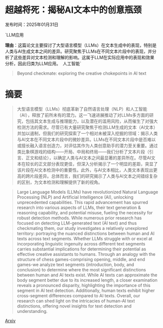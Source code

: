 # 超越将死：揭秘AI文本中的创意瓶颈

发布时间：2025年01月31日

`LLM应用

**理由**：这篇论文主要探讨了大型语言模型（LLMs）在文本生成中的表现，特别是人类与AI生成文本之间的差异。研究聚焦于LLMs在不同文本片段中的表现，并分析了这些差异对文本检测和理解的影响。这属于LLM在实际应用中的表现和效果分析，因此归类为LLM应用。` `人工智能`

> Beyond checkmate: exploring the creative chokepoints in AI text

# 摘要

> 大型语言模型（LLMs）彻底革新了自然语言处理（NLP）和人工智能（AI），释放了前所未有的潜力。这一飞速进展推动了对LLMs多方面的研究，包括其文本生成与推理能力，以及潜在的滥用风险，从而催生了对强大检测方法的需求。尽管已有大量研究聚焦于检测LLM生成的文本（AI文本）并加以遏制，但我们的研究探索了一个相对未被深入挖掘的领域：揭示人类与AI文本在不同文本片段中的微妙差异。LLMs在不同文本片段中是否难以或擅长融入语言创造力，对评估其作为人类创意助手的潜力至关重要。通过类比象棋游戏的结构——开局、中局和终局——我们分析了文本片段（引言、正文和结论），以确定人类与AI文本之间最显著的差异所在。尽管AI文本在较长的正文部分表现更佳，但深入分析揭示了一个明显的差距，突显了该片段在AI文本检测中的重要性。此外，与AI文本相比，人类文本表现出更高的跨片段差异。总体而言，我们的研究揭示了人类与AI文本之间错综复杂的区别，为文本检测和理解提供了新的视角。

> Large Language Models (LLMs) have revolutionized Natural Language Processing (NLP) and Artificial Intelligence (AI), unlocking unprecedented capabilities. This rapid advancement has spurred research into various aspects of LLMs, their text generation & reasoning capability, and potential misuse, fueling the necessity for robust detection methods. While numerous prior research has focused on detecting LLM-generated text (AI text) and thus checkmating them, our study investigates a relatively unexplored territory: portraying the nuanced distinctions between human and AI texts across text segments. Whether LLMs struggle with or excel at incorporating linguistic ingenuity across different text segments carries substantial implications for determining their potential as effective creative assistants to humans. Through an analogy with the structure of chess games-comprising opening, middle, and end games-we analyze text segments (introduction, body, and conclusion) to determine where the most significant distinctions between human and AI texts exist. While AI texts can approximate the body segment better due to its increased length, a closer examination reveals a pronounced disparity, highlighting the importance of this segment in AI text detection. Additionally, human texts exhibit higher cross-segment differences compared to AI texts. Overall, our research can shed light on the intricacies of human-AI text distinctions, offering novel insights for text detection and understanding.

[Arxiv](https://arxiv.org/abs/2501.19301)